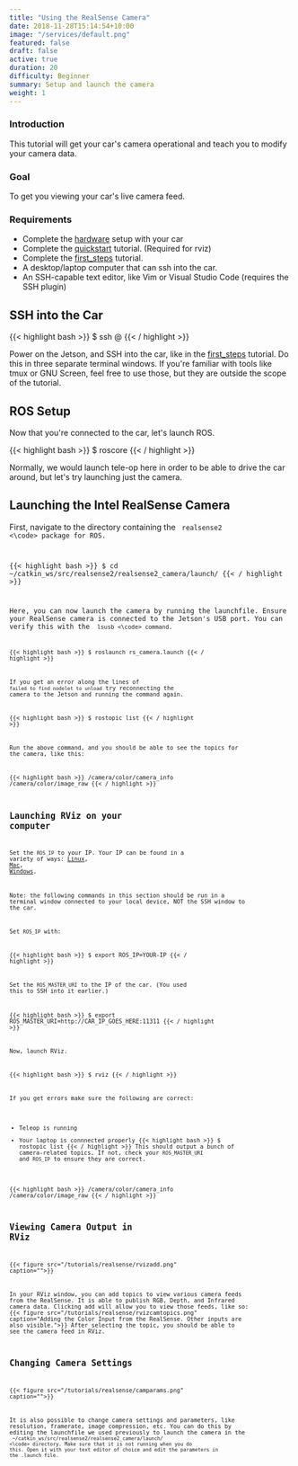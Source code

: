```yaml
---
title: "Using the RealSense Camera"
date: 2018-11-28T15:14:54+10:00
image: "/services/default.png"
featured: false
draft: false
active: true
duration: 20 
difficulty: Beginner 
summary: Setup and launch the camera
weight: 1
---
```


### Introduction
This tutorial will get your car's camera operational and teach you to modify your camera data.

### Goal 
To get you viewing your car's live camera feed.

### Requirements
  - Complete the [hardware](/hardware/build_instructions) setup with your car
  - Complete the [quickstart](/tutorials/quickstart) tutorial. (Required for rviz)
  - Complete the [first_steps](/tutorials/first_steps/) tutorial.
  - A desktop/laptop computer that can ssh into the car.
  - An SSH-capable text editor, like Vim or Visual Studio Code (requires the SSH plugin)

## SSH into the Car
{{< highlight bash >}}
$ ssh <user>@<car ip> 
{{< / highlight >}}

Power on the Jetson, and SSH into the car, like in the [first_steps](/tutorials/first_steps/) tutorial. Do this in three separate terminal windows. If you're familiar with tools like tmux or GNU Screen, feel free to use those, but they are outside the scope of the tutorial.

## ROS Setup
Now that you're connected to the car, let's launch ROS.

{{< highlight bash >}}
$ roscore 
{{< / highlight >}}

Normally, we would launch tele-op here in order to be able to drive the car around, but let's try launching just the camera.

## Launching the Intel RealSense Camera
First, navigate to the directory containing the <code> realsense2 <\code> package for ROS.

{{< highlight bash >}}
$ cd ~/catkin_ws/src/realsense2/realsense2_camera/launch/
{{< / highlight >}}

Here, you can now launch the camera by running the launchfile. Ensure your RealSense camera is connected to the Jetson's USB port. You can verify this with the <code> lsusb <\code> command.

{{< highlight bash >}}
$ roslaunch rs_camera.launch
{{< / highlight >}}

If you get an error along the lines of `failed to find nodelet to unload` try reconnecting the camera to the Jetson and running the command again.

{{< highlight bash >}}
$ rostopic list
{{< / highlight >}}

Run the above command, and you should be able to see the topics for the camera, like this:

{{< highlight bash >}}
/camera/color/camera_info
/camera/color/image_raw
{{< / highlight >}}

## Launching RViz on your computer
Set the `ROS_IP` to your IP. Your IP can be found in a variety of ways: [Linux](https://ubuntu.com/server/docs/network-configuration), [Mac](https://www.wikihow.com/Find-Your-IP-Address-on-a-Mac), [Windows](https://support.microsoft.com/en-us/help/4026518/windows-10-find-your-ip-address).

Note: the following commands in this section should be run in a terminal window connected to your local device, NOT the SSH window to the car.

Set `ROS_IP` with:

{{< highlight bash >}}
$ export ROS_IP=YOUR-IP
{{< / highlight >}}

Set the `ROS_MASTER_URI` to the IP of the car. (You used this to SSH into it earlier.)

{{< highlight bash >}}
$ export ROS_MASTER_URI=http://CAR_IP_GOES_HERE:11311
{{< / highlight >}}

Now, launch RViz.

{{< highlight bash >}}
$ rviz
{{< / highlight >}}

If you get errors make sure the following are correct:  

- Teleop is running  
- Your laptop is connnected properly
{{< highlight bash >}}
$ rostopic list
{{< / highlight >}}
This should output a bunch of camera-related topics. If not, check your `ROS_MASTER_URI` and `ROS_IP` to ensure they are correct.

{{< highlight bash >}}
/camera/color/camera_info
/camera/color/image_raw
{{< / highlight >}}


## Viewing Camera Output in RViz

{{< figure src="/tutorials/realsense/rvizadd.png" caption="">}}

In your RViz window, you can add topics to view various camera feeds from the RealSense. It is able to publish RGB, Depth, and Infrared camera data. Clicking add will allow you to view those feeds, like so:
{{< figure src="/tutorials/realsense/rvizcamtopics.png" caption="Adding the Color Input from the RealSense. Other inputs are also visible.">}}
After selecting the topic, you should be able to see the camera feed in RViz.

## Changing Camera Settings

{{< figure src="/tutorials/realsense/camparams.png" caption="">}}

It is also possible to change camera settings and parameters, like resolution, framerate, image compression, etc. You can do this by editing the launchfile we used previously to launch the camera in the <code> ~/catkin_ws/src/realsense2/realsense2_camera/launch/ <\code> directory. Make sure that it is not running when you do this. Open it with your text editor of choice and edit the parameters in the .launch file.
